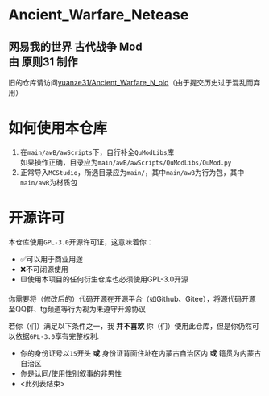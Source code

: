 # Ancient_Warfare_Netease

网易我的世界 古代战争 Mod  
由 原则31 制作
---
旧的仓库请访问[yuanze31/Ancient_Warfare_N_old](https://github.com/yuanze31/Ancient_Warfare_N_old)（由于提交历史过于混乱而弃用）

# 如何使用本仓库

1. 在```main/awB/awScripts```下，自行补全```QuModLibs```库  
   如果操作正确，目录应为```main/awB/awScripts/QuModLibs/QuMod.py```
2. 正常导入```MCStudio```，所选目录应为```main/```，其中```main/awB```为行为包，其中```main/awR```为材质包

# 开源许可

本仓库使用```GPL-3.0```开源许可证，这意味着你：

- ✅可以用于商业用途
- ❌不可闭源使用
- 🟨使用本项目的任何衍生仓库也必须使用GPL-3.0开源

你需要将（修改后的）代码开源在开源平台（如Github、Gitee），将源代码开源至QQ群、tg频道等行为视为未遵守开源协议

若你（们）满足以下条件之一，我 **并不喜欢** 你（们）使用此仓库，但是你仍然可以依据```GPL-3.0```享有完整权利.

- 你的身份证号以```15```开头 **或** 身份证背面住址在内蒙古自治区内 **或** 籍贯为内蒙古自治区
- 你是认同/使用性别叙事的非男性
- <此列表结束>
